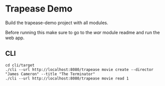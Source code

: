 # Trapease Demo

Build the trapease-demo project with all modules.

Before running this make sure to go to the *war* module readme and run the web app.

## CLI
```
cd cli/target
./cli --url http://localhost:8080/trapease movie create --director "James Cameron" --title "The Terminator"
./cli --url http://localhost:8080/trapease movie read 1
```
